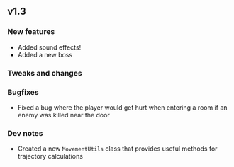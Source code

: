 ## v1.3

### New features
- Added sound effects!
- Added a new boss

### Tweaks and changes

### Bugfixes
- Fixed a bug where the player would get hurt when entering a room if an enemy was killed near the door

### Dev notes 
- Created a new `MovementUtils` class that provides useful methods for trajectory calculations  
